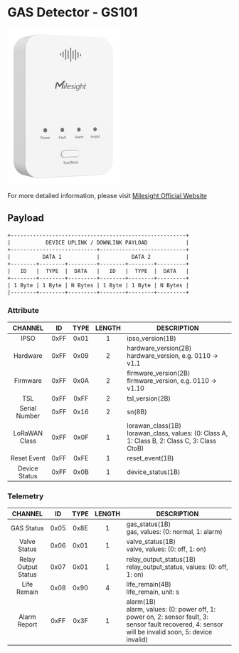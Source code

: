 # GAS Detector - GS101

![GS101](gs101.png)

For more detailed information, please visit [Milesight Official Website](https://www.milesight.com/iot/product/lorawan-sensor/gs101)

## Payload

```
+-------------------------------------------------------+
|           DEVICE UPLINK / DOWNLINK PAYLOAD            |
+---------------------------+---------------------------+
|          DATA 1           |          DATA 2           |
+--------+--------+---------+--------+--------+---------+
|   ID   |  TYPE  |  DATA   |   ID   |  TYPE  |  DATA   |
+--------+--------+---------+--------+--------+---------+
| 1 Byte | 1 Byte | N Bytes | 1 Byte | 1 Byte | N Bytes |
|--------+--------+---------+--------+--------+---------+
```

### Attribute

|    CHANNEL    |  ID  | TYPE | LENGTH | DESCRIPTION                                                                                       |
| :-----------: | :--: | :--: | :----: | ------------------------------------------------------------------------------------------------ |
|     IPSO      | 0xFF | 0x01 |   1    | ipso_version(1B)                                                                                 |
|   Hardware    | 0xFF | 0x09 |   2    | hardware_version(2B)<br/>hardware_version, e.g. 0110 -> v1.1                                     |
|   Firmware    | 0xFF | 0x0A |   2    | firmware_version(2B)<br/>firmware_version, e.g. 0110 -> v1.10                                    |
|      TSL      | 0xFF | 0xFF |   2    | tsl_version(2B)                                                                                  |
| Serial Number | 0xFF | 0x16 |   2    | sn(8B)                                                                                           |
| LoRaWAN Class | 0xFF | 0x0F |   1    | lorawan_class(1B)<br/>lorawan_class, values: (0: Class A, 1: Class B, 2: Class C, 3: Class CtoB) |
|  Reset Event  | 0xFF | 0xFE |   1    | reset_event(1B)                                                                                  |
| Device Status | 0xFF | 0x0B |   1    | device_status(1B)                                                                                |

### Telemetry

|       CHANNEL       |  ID  | TYPE | LENGTH | DESCRIPTION                                                                                                                                             |
| :-----------------: | :--: | :--: | :----: | ------------------------------------------------------------------------------------------------------------------------------------------------------- |
|     GAS Status      | 0x05 | 0x8E |   1    | gas_status(1B)<br/>gas, values: (0: normal, 1: alarm)                                                                                                   |
|    Valve Status     | 0x06 | 0x01 |   1    | valve_status(1B)<br/>valve, values: (0: off, 1: on)                                                                                                     |
| Relay Output Status | 0x07 | 0x01 |   1    | relay_output_status(1B)<br/>relay_output_status, values: (0: off, 1: on)                                                                                |
|     Life Remain     | 0x08 | 0x90 |   4    | life_remain(4B)<br/>life_remain, unit: s                                                                                                                |
|    Alarm Report     | 0xFF | 0x3F |   1    | alarm(1B)<br/>alarm, values: (0: power off, 1: power on, 2: sensor fault, 3: sensor fault recovered, 4: sensor will be invalid soon, 5: device invalid) |

